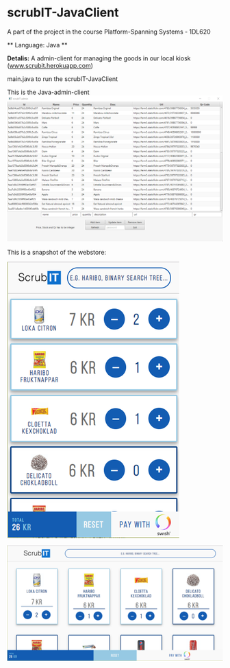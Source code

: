 # scrubIT-JavaClient #
A part of the project in the course Platform-Spanning Systems - 1DL620

** Language: Java **


**Detalis:** A admin-client for managing the goods in our local kiosk (www.scrubit.herokuapp.com)


main.java to run the scrubIT-JavaClient

This is the Java-admin-client
![dm](https://github.com/JohanWindahl/scrubIT-JavaClient/blob/master/img/example.gif)



This is a snapshot of the webstore:

![dm](https://github.com/JohanWindahl/scrubIT-JavaClient/blob/master/img/store1.png)

![dm](https://github.com/JohanWindahl/scrubIT-JavaClient/blob/master/img/store2.png)



